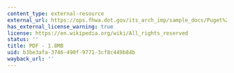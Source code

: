 ```yaml
---
content_type: external-resource
external_url: https://ops.fhwa.dot.gov/its_arch_imp/sample_docs/Puget%20Sound%20WA_Reg%20Arch_Agreements.htm
has_external_license_warning: true
license: https://en.wikipedia.org/wiki/All_rights_reserved
status: ''
title: PDF - 1.8MB
uid: b3be3afa-3746-490f-9771-3cf8c449b84b
wayback_url: ''
---
```

